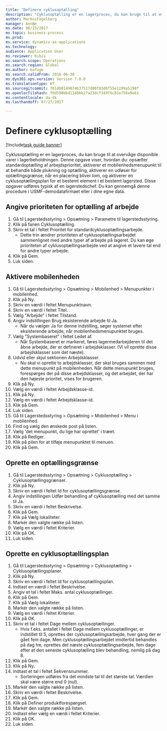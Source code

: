 ```yaml
--- 
title: "Definere cyklusoptælling"
description: "Cyklusoptælling er en lagerproces, du kan bruge til at overvåge disponible varer i lagerbeholdningen."
author: MarkusFogelberg
manager: AnnBe
ms.date: 06/23/2017
ms.topic: business-process
ms.prod: 
ms.service: dynamics-ax-applications
ms.technology: 
audience: Application User
ms.reviewer: bibis
ms.search.scope: Operations
ms.search.region: Global
ms.author: mafoge
ms.search.validFrom: 2016-06-30
ms.dyn365.ops.version: Version 7.0.0
ms.translationtype: HT
ms.sourcegitcommit: f01d88149074b37517d00f03d8f55e1199a5198f
ms.openlocfilehash: f0d598bbd13406b27a23dcf349f6c81e758a9e61
ms.contentlocale: da-dk
ms.lasthandoff: 07/27/2017

---
```

# <a name="define-cycle-counting"></a>Definere cyklusoptælling 

[!include[task guide banner](../../includes/task-guide-banner.md)]

Cyklusoptælling er en lagerproces, du kan bruge til at overvåge disponible varer i lagerbeholdningen. Denne opgave viser, hvordan du: opsætter standardoptælling af arbejdsprioritet, aktiverer et mobilenhedsmenupunkt til at behandle både plukning og optælling, aktiverer en udløser for optællingsgrænse, når en placering bliver tom, og aktiverer en cyklusoptællingsplan for et bestemt element i et bestemt lagersted. Disse opgaver udføres typisk af en lagerstedschef. Du kan gennemgå denne procedure i USMF-demodatafirmaet eller i dine egne data.


## <a name="set-the-priority-of-counting-work"></a>Angive prioriteten for optælling af arbejde
1. Gå til Lagerstedsstyring > Opsætning > Parametre til lagerstedsstyring.
2. Klik på fanen Cyklusoptælling.
3. Skriv et tal i feltet Prioritet for standardcyklusoptællingsarbejde.
    * Dette trin ændrer prioriteten af cyklusoptællingsarbejdet sammenlignet med andre typer af arbejde på lageret. Du kan øge prioriteten af cyklusoptællingsarbejde ved at angive et lavere tal end for andre typer arbejde.  
4. Klik på Gem.
5. Luk siden.

## <a name="enable-the-mobile-device"></a>Aktivere mobilenheden
1. Gå til Lagerstedsstyring > Opsætning > Mobilenhed > Menupunkter i mobilenhed.
2. Klik på Ny.
3. Skriv en værdi i feltet Menupunktnavn.
4. Skriv en værdi i feltet Titel.
5. Vælg "Arbejde" i feltet Tilstand.
6. Angiv indstillingen Brug eksisterende arbejde til Ja.
    * Når du vælger Ja for denne indstilling, søger systemet efter eksisterende arbejde, når mobilenhedsmenupunktet bruges.  
7. Vælg "Systembaseret" i feltet Ledet af.
    * Når Systembaseret er markeret, føres lagermedarbejderen til det åbne arbejde, der er defineret i arbejdsklasser. (Vi vil oprette disse arbejdsklasser som det næste).  
8. Udvid eller skjul sektionen Arbejdsklasser.
    * Nu skal vi oprette to arbejdsklasser, der skal bruges sammen med dette menupunkt på mobilenheden. Når dette menupunkt bruges, forespørges der på disse arbejdsklasser, og det arbejdet, der har den højeste prioritet, vises for brugeren.  
9. Klik på Ny.
10. Vælg en værdi i feltet Arbejdsklasse-id.
11. Klik på Ny.
12. Vælg en værdi i feltet Arbejdsklasse-id.
13. Klik på Gem.
14. Luk siden.
15. Gå til Lagerstedsstyring > Opsætning > Mobilenhed > Menu i mobilenhed.
16. Find og vælg den ønskede post på listen.
17. Vælg 'det menupunkt, du lige har oprettet' i træet.
18. Klik på Rediger.
19. Klik på pilen for at tilføje menupunktet til menuen.
20. Klik på Gem.

## <a name="create-a-counting-threshold"></a>Oprette en optællingsgrænse
1. Gå til Lagerstedsstyring > Opsætning > Cyklusoptælling > Cyklusoptællingsgrænser.
2. Klik på Ny.
3. Skriv en værdi i feltet Id for cyklusoptællingsgrænse.
4. Angiv indstillingen Udfør behandling af cyklusoptælling med det samme til Ja.
5. Skriv en værdi i feltet Beskrivelse.
6. Klik på Gem.
7. Klik på Vælg lokaliteter.
8. Markér den valgte række på listen.
9. Vælg en værdi i feltet Kriterier.
10. Klik på OK.
11. Luk siden.

## <a name="create-a-cycle-count-plan"></a>Oprette en cyklusoptællingsplan
1. Gå til Lagerstedsstyring > Opsætning > Cyklusoptælling > Cyklusoptællingsplaner.
2. Klik på Ny.
3. Skriv en værdi i feltet Id for cyklusoptællingsplan.
4. Indtast en værdi i feltet Beskrivelse.
5. Angiv et tal i feltet Maks. antal cyklusoptællinger.
6. Klik på Gem.
7. Klik på Vælg lokaliteter.
8. Markér den valgte række på listen.
9. Vælg en værdi i feltet Kriterier.
10. Klik på OK.
11. Skriv et tal i feltet Dage mellem cyklusoptællinger.
    * Hvis f.eks. antallet i feltet Dage mellem cyklusoptællinger, er indstillet til 5, oprettes der cyklusoptællingsarbejde, hver gang der er gået fem dage. Men cyklusoptællingsarbejdet imidlertid behandles på dag tre, oprettes det næste cyklusoptællingsarbejde, fem dage efter at den seneste cyklusoptælling blev behandling, nemlig på dag 8.  
12. Klik på Gem.
13. Klik på Ny.
14. Indtast et tal i feltet Sekvensnummer.
    * Sorteringen udføres fra det mindste tal til det største tal. Værdien skal være større end 0 (nul).  
15. Markér den valgte række på listen.
16. Skriv en værdi i feltet Beskrivelse.
17. Klik på Gem.
18. Klik på Definer produktforespørgsel.
19. Markér den valgte række på listen.
20. Indtast eller vælg en værdi i feltet Kriterier.
21. Klik på OK.
22. Luk siden.


